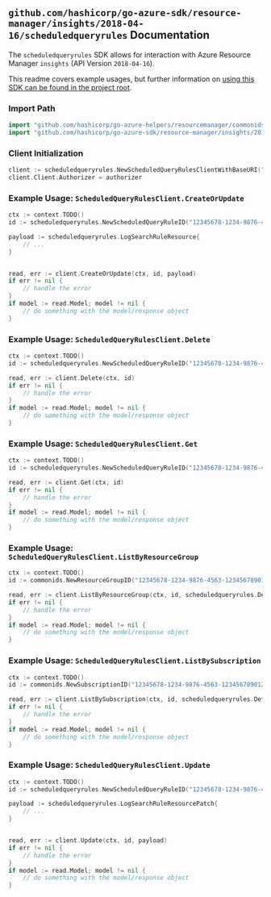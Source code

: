 
## `github.com/hashicorp/go-azure-sdk/resource-manager/insights/2018-04-16/scheduledqueryrules` Documentation

The `scheduledqueryrules` SDK allows for interaction with Azure Resource Manager `insights` (API Version `2018-04-16`).

This readme covers example usages, but further information on [using this SDK can be found in the project root](https://github.com/hashicorp/go-azure-sdk/tree/main/docs).

### Import Path

```go
import "github.com/hashicorp/go-azure-helpers/resourcemanager/commonids"
import "github.com/hashicorp/go-azure-sdk/resource-manager/insights/2018-04-16/scheduledqueryrules"
```


### Client Initialization

```go
client := scheduledqueryrules.NewScheduledQueryRulesClientWithBaseURI("https://management.azure.com")
client.Client.Authorizer = authorizer
```


### Example Usage: `ScheduledQueryRulesClient.CreateOrUpdate`

```go
ctx := context.TODO()
id := scheduledqueryrules.NewScheduledQueryRuleID("12345678-1234-9876-4563-123456789012", "example-resource-group", "scheduledQueryRuleValue")

payload := scheduledqueryrules.LogSearchRuleResource{
	// ...
}


read, err := client.CreateOrUpdate(ctx, id, payload)
if err != nil {
	// handle the error
}
if model := read.Model; model != nil {
	// do something with the model/response object
}
```


### Example Usage: `ScheduledQueryRulesClient.Delete`

```go
ctx := context.TODO()
id := scheduledqueryrules.NewScheduledQueryRuleID("12345678-1234-9876-4563-123456789012", "example-resource-group", "scheduledQueryRuleValue")

read, err := client.Delete(ctx, id)
if err != nil {
	// handle the error
}
if model := read.Model; model != nil {
	// do something with the model/response object
}
```


### Example Usage: `ScheduledQueryRulesClient.Get`

```go
ctx := context.TODO()
id := scheduledqueryrules.NewScheduledQueryRuleID("12345678-1234-9876-4563-123456789012", "example-resource-group", "scheduledQueryRuleValue")

read, err := client.Get(ctx, id)
if err != nil {
	// handle the error
}
if model := read.Model; model != nil {
	// do something with the model/response object
}
```


### Example Usage: `ScheduledQueryRulesClient.ListByResourceGroup`

```go
ctx := context.TODO()
id := commonids.NewResourceGroupID("12345678-1234-9876-4563-123456789012", "example-resource-group")

read, err := client.ListByResourceGroup(ctx, id, scheduledqueryrules.DefaultListByResourceGroupOperationOptions())
if err != nil {
	// handle the error
}
if model := read.Model; model != nil {
	// do something with the model/response object
}
```


### Example Usage: `ScheduledQueryRulesClient.ListBySubscription`

```go
ctx := context.TODO()
id := commonids.NewSubscriptionID("12345678-1234-9876-4563-123456789012")

read, err := client.ListBySubscription(ctx, id, scheduledqueryrules.DefaultListBySubscriptionOperationOptions())
if err != nil {
	// handle the error
}
if model := read.Model; model != nil {
	// do something with the model/response object
}
```


### Example Usage: `ScheduledQueryRulesClient.Update`

```go
ctx := context.TODO()
id := scheduledqueryrules.NewScheduledQueryRuleID("12345678-1234-9876-4563-123456789012", "example-resource-group", "scheduledQueryRuleValue")

payload := scheduledqueryrules.LogSearchRuleResourcePatch{
	// ...
}


read, err := client.Update(ctx, id, payload)
if err != nil {
	// handle the error
}
if model := read.Model; model != nil {
	// do something with the model/response object
}
```
